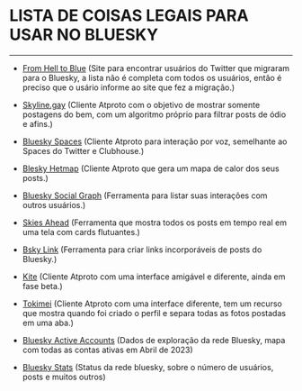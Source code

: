 # LISTA DE COISAS LEGAIS PARA USAR NO BLUESKY 
----

- [From Hell to Blue](https://fromhellto.blue/) (Site para encontrar usuários do Twitter que migraram para o Bluesky, a lista não é completa com todos os usuários, então é preciso que o usário informe ao site que fez a migração.)

- [Skyline.gay](https://skyline.gay/) (Cliente Atproto com o objetivo de mostrar somente postagens do bem, com um algoritmo próprio para filtrar posts de ódio e afins.)

- [Bluesky Spaces](https://www.skyspaces.net/) (Cliente Atproto para interação por voz, semelhante ao Spaces do Twitter e Clubhouse.)

- [Blesky Hetmap](https://bluesky-heatmap.fly.dev/) (Cliente Atproto que gera um mapa de calor dos seus posts.)

- [Bluesky Social Graph](https://bsky.jazco.dev/) (Ferramenta para listar suas interações com outros usuários.)

- [Skies Ahead](https://blue-skies-ahead.glitch.me/) (Ferramenta que mostra todos os posts em tempo real em uma tela com cards flutuantes.)

- [Bsky Link](https://bsky.link/) (Ferramenta para criar links incorporáveis de posts do Bluesky.)

- [Kite](https://callmearta.github.io/kite) (Cliente Atproto com uma interface amigável e diferente, ainda em fase beta.)

- [Tokimei](https://tokimekibluesky.vercel.app/) (Cliente Atproto com uma interface diferente, tem um recurso que mostra quando foi criado o perfil e separa todas as fotos postadas em uma aba.)

- [Bluesky Active Accounts](https://www.easyzoom.com/imageaccess/884cb1c001cd48e79aca92232bd24a04) (Dados de exploração da rede Bluesky, mapa com todas as contas ativas em Abril de 2023)

- [Bluesky Stats](https://bsky.jazco.dev/stats) (Status da rede bluesky, sobre o número de usuários, posts e muitos outros)
